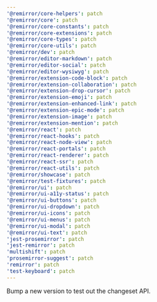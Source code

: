 ```yaml
---
'@remirror/core-helpers': patch
'@remirror/core': patch
'@remirror/core-constants': patch
'@remirror/core-extensions': patch
'@remirror/core-types': patch
'@remirror/core-utils': patch
'@remirror/dev': patch
'@remirror/editor-markdown': patch
'@remirror/editor-social': patch
'@remirror/editor-wysiwyg': patch
'@remirror/extension-code-block': patch
'@remirror/extension-collaboration': patch
'@remirror/extension-drop-cursor': patch
'@remirror/extension-emoji': patch
'@remirror/extension-enhanced-link': patch
'@remirror/extension-epic-mode': patch
'@remirror/extension-image': patch
'@remirror/extension-mention': patch
'@remirror/react': patch
'@remirror/react-hooks': patch
'@remirror/react-node-view': patch
'@remirror/react-portals': patch
'@remirror/react-renderer': patch
'@remirror/react-ssr': patch
'@remirror/react-utils': patch
'@remirror/showcase': patch
'@remirror/test-fixtures': patch
'@remirror/ui': patch
'@remirror/ui-a11y-status': patch
'@remirror/ui-buttons': patch
'@remirror/ui-dropdown': patch
'@remirror/ui-icons': patch
'@remirror/ui-menus': patch
'@remirror/ui-modal': patch
'@remirror/ui-text': patch
'jest-prosemirror': patch
'jest-remirror': patch
'multishift': patch
'prosemirror-suggest': patch
'remirror': patch
'test-keyboard': patch
---
```


Bump a new version to test out the changeset API.
